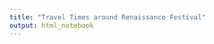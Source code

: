 ```yaml
---
title: "Travel Times around Renaissance Festival"
output: html_notebook
---
```


  






























































































